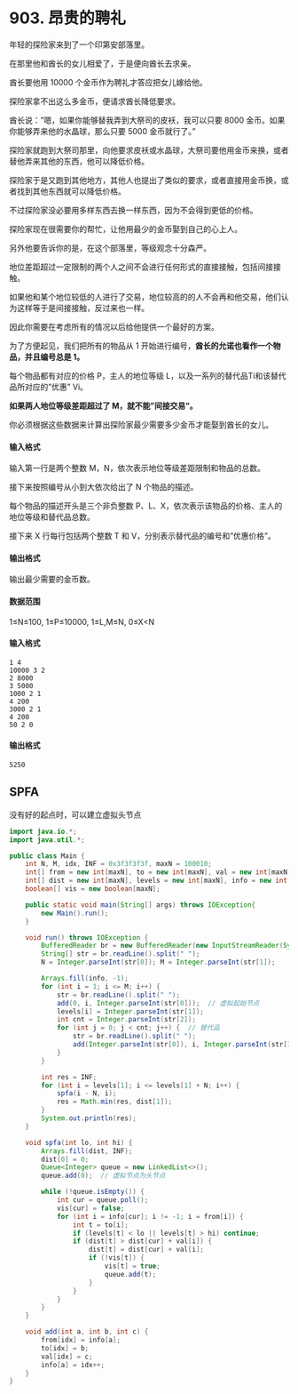 # 903. 昂贵的聘礼

年轻的探险家来到了一个印第安部落里。

在那里他和酋长的女儿相爱了，于是便向酋长去求亲。

酋长要他用 10000 个金币作为聘礼才答应把女儿嫁给他。

探险家拿不出这么多金币，便请求酋长降低要求。

酋长说：”嗯，如果你能够替我弄到大祭司的皮袄，我可以只要 8000 金币。如果你能够弄来他的水晶球，那么只要 5000 金币就行了。”

探险家就跑到大祭司那里，向他要求皮袄或水晶球，大祭司要他用金币来换，或者替他弄来其他的东西，他可以降低价格。

探险家于是又跑到其他地方，其他人也提出了类似的要求，或者直接用金币换，或者找到其他东西就可以降低价格。

不过探险家没必要用多样东西去换一样东西，因为不会得到更低的价格。

探险家现在很需要你的帮忙，让他用最少的金币娶到自己的心上人。

另外他要告诉你的是，在这个部落里，等级观念十分森严。

地位差距超过一定限制的两个人之间不会进行任何形式的直接接触，包括间接接触。

如果他和某个地位较低的人进行了交易，地位较高的的人不会再和他交易，他们认为这样等于是间接接触，反过来也一样。

因此你需要在考虑所有的情况以后给他提供一个最好的方案。

为了方便起见，我们把所有的物品从 1 开始进行编号，**酋长的允诺也看作一个物品，并且编号总是 1。**

每个物品都有对应的价格 P，主人的地位等级 L，以及一系列的替代品Ti和该替代品所对应的”优惠” Vi。

**如果两人地位等级差距超过了 M，就不能”间接交易”。**

你必须根据这些数据来计算出探险家最少需要多少金币才能娶到酋长的女儿。

#### 输入格式

输入第一行是两个整数 M，N，依次表示地位等级差距限制和物品的总数。

接下来按照编号从小到大依次给出了 N 个物品的描述。

每个物品的描述开头是三个非负整数 P、L、X，依次表示该物品的价格、主人的地位等级和替代品总数。

接下来 X 行每行包括两个整数 T 和 V，分别表示替代品的编号和”优惠价格”。

#### 输出格式

输出最少需要的金币数。

#### 数据范围

1≤N≤100, 1≤P≤10000, 1≤L,M≤N, 0≤X<N

#### 输入格式

```
1 4
10000 3 2
2 8000
3 5000
1000 2 1
4 200
3000 2 1
4 200
50 2 0
```

#### 输出格式

```
5250
```



## SPFA

没有好的起点时，可以建立虚拟头节点

```java
import java.io.*;
import java.util.*;

public class Main {
    int N, M, idx, INF = 0x3f3f3f3f, maxN = 100010;
    int[] from = new int[maxN], to = new int[maxN], val = new int[maxN];
    int[] dist = new int[maxN], levels = new int[maxN], info = new int[maxN];
    boolean[] vis = new boolean[maxN];

    public static void main(String[] args) throws IOException{
        new Main().run();
    }

    void run() throws IOException {
        BufferedReader br = new BufferedReader(new InputStreamReader(System.in));
        String[] str = br.readLine().split(" ");
        N = Integer.parseInt(str[0]); M = Integer.parseInt(str[1]);

        Arrays.fill(info, -1);
        for (int i = 1; i <= M; i++) {
            str = br.readLine().split(" ");
            add(0, i, Integer.parseInt(str[0]));  // 虚拟起始节点
            levels[i] = Integer.parseInt(str[1]);
            int cnt = Integer.parseInt(str[2]);
            for (int j = 0; j < cnt; j++) {  // 替代品
                str = br.readLine().split(" ");
                add(Integer.parseInt(str[0]), i, Integer.parseInt(str[1]));
            }
        }

        int res = INF;
        for (int i = levels[1]; i <= levels[1] + N; i++) {
            spfa(i - N, i);
            res = Math.min(res, dist[1]);
        }
        System.out.println(res);
    }

    void spfa(int lo, int hi) {
        Arrays.fill(dist, INF);
        dist[0] = 0;
        Queue<Integer> queue = new LinkedList<>();
        queue.add(0);  // 虚拟节点为头节点

        while (!queue.isEmpty()) {
            int cur = queue.poll();
            vis[cur] = false;
            for (int i = info[cur]; i != -1; i = from[i]) {
                int t = to[i];
                if (levels[t] < lo || levels[t] > hi) continue;
                if (dist[t] > dist[cur] + val[i]) {
                    dist[t] = dist[cur] + val[i];
                    if (!vis[t]) {
                        vis[t] = true;
                        queue.add(t);
                    }
                }
            }
        }
    }

    void add(int a, int b, int c) {
        from[idx] = info[a];
        to[idx] = b;
        val[idx] = c;
        info[a] = idx++;
    }
}
```

